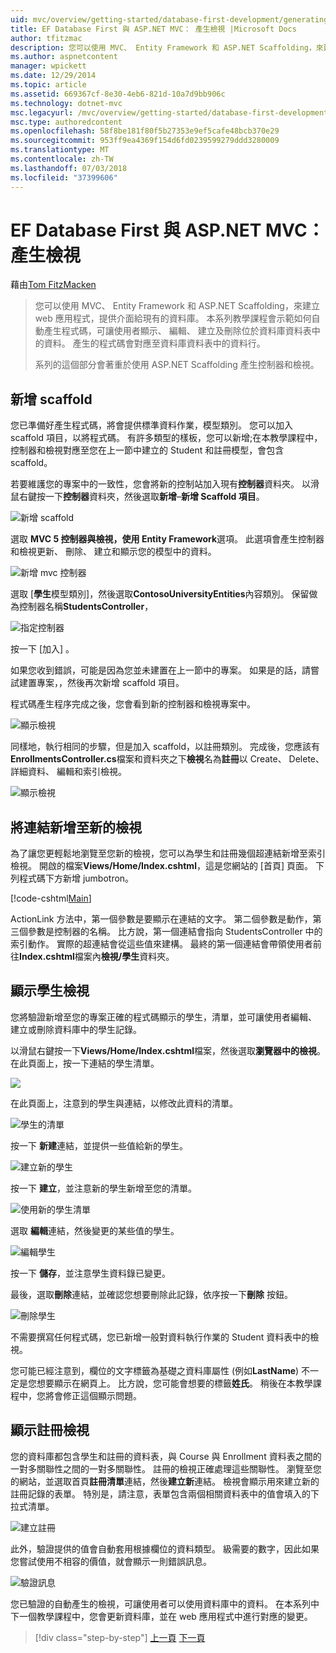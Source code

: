 ```yaml
---
uid: mvc/overview/getting-started/database-first-development/generating-views
title: EF Database First 與 ASP.NET MVC： 產生檢視 |Microsoft Docs
author: tfitzmac
description: 您可以使用 MVC、 Entity Framework 和 ASP.NET Scaffolding，來建立 web 應用程式，提供介面給現有的資料庫。 本教學課程的里...
ms.author: aspnetcontent
manager: wpickett
ms.date: 12/29/2014
ms.topic: article
ms.assetid: 669367cf-8e30-4eb6-821d-10a7d9bb906c
ms.technology: dotnet-mvc
msc.legacyurl: /mvc/overview/getting-started/database-first-development/generating-views
msc.type: authoredcontent
ms.openlocfilehash: 58f8be181f80f5b27353e9ef5cafe48bcb370e29
ms.sourcegitcommit: 953ff9ea4369f154d6fd0239599279ddd3280009
ms.translationtype: MT
ms.contentlocale: zh-TW
ms.lasthandoff: 07/03/2018
ms.locfileid: "37399606"
---
```

<a name="ef-database-first-with-aspnet-mvc-generating-views"></a>EF Database First 與 ASP.NET MVC： 產生檢視
====================
藉由[Tom FitzMacken](https://github.com/tfitzmac)

> 您可以使用 MVC、 Entity Framework 和 ASP.NET Scaffolding，來建立 web 應用程式，提供介面給現有的資料庫。 本系列教學課程會示範如何自動產生程式碼，可讓使用者顯示、 編輯、 建立及刪除位於資料庫資料表中的資料。 產生的程式碼會對應至資料庫資料表中的資料行。
> 
> 系列的這個部分會著重於使用 ASP.NET Scaffolding 產生控制器和檢視。


## <a name="add-scaffold"></a>新增 scaffold

您已準備好產生程式碼，將會提供標準資料作業，模型類別。 您可以加入 scaffold 項目，以將程式碼。 有許多類型的樣板，您可以新增;在本教學課程中，控制器和檢視對應至您在上一節中建立的 Student 和註冊模型，會包含 scaffold。

若要維護您的專案中的一致性，您會將新的控制站加入現有**控制器**資料夾。 以滑鼠右鍵按一下**控制器**資料夾，然後選取**新增**–**新增 Scaffold 項目**。

![新增 scaffold](generating-views/_static/image1.png)

選取  **MVC 5 控制器與檢視，使用 Entity Framework**選項。 此選項會產生控制器和檢視更新、 刪除、 建立和顯示您的模型中的資料。

![新增 mvc 控制器](generating-views/_static/image2.png)

選取 [**學生**模型類別]，然後選取**ContosoUniversityEntities**內容類別。 保留做為控制器名稱**StudentsController**，

![指定控制器](generating-views/_static/image3.png)

按一下 [加入] 。

如果您收到錯誤，可能是因為您並未建置在上一節中的專案。 如果是的話，請嘗試建置專案，，然後再次新增 scaffold 項目。

程式碼產生程序完成之後，您會看到新的控制器和檢視專案中。

![顯示檢視](generating-views/_static/image4.png)

同樣地，執行相同的步驟，但是加入 scaffold，以註冊類別。 完成後，您應該有**EnrollmentsController.cs**檔案和資料夾之下**檢視**名為**註冊**以 Create、 Delete、 詳細資料、 編輯和索引檢視。

![顯示檢視](generating-views/_static/image5.png)

## <a name="add-links-to-new-views"></a>將連結新增至新的檢視

為了讓您更輕鬆地瀏覽至您新的檢視，您可以為學生和註冊幾個超連結新增至索引檢視。 開啟的檔案**Views/Home/Index.cshtml**，這是您網站的 [首頁] 頁面。 下列程式碼下方新增 jumbotron。

[!code-cshtml[Main](generating-views/samples/sample1.cshtml)]

ActionLink 方法中，第一個參數是要顯示在連結的文字。 第二個參數是動作，第三個參數是控制器的名稱。 比方說，第一個連結會指向 StudentsController 中的索引動作。 實際的超連結會從這些值來建構。 最終的第一個連結會帶領使用者前往**Index.cshtml**檔案內**檢視/學生**資料夾。

## <a name="display-student-views"></a>顯示學生檢視

您將驗證新增至您的專案正確的程式碼顯示的學生，清單，並可讓使用者編輯、 建立或刪除資料庫中的學生記錄。

以滑鼠右鍵按一下**Views/Home/Index.cshtml**檔案，然後選取**瀏覽器中的檢視**。 在此頁面上，按一下連結的學生清單。

![](generating-views/_static/image6.png)

在此頁面上，注意到的學生與連結，以修改此資料的清單。

![學生的清單](generating-views/_static/image7.png)

按一下 **新建**連結，並提供一些值給新的學生。

![建立新的學生](generating-views/_static/image8.png)

按一下 **建立**，並注意新的學生新增至您的清單。

![使用新的學生清單](generating-views/_static/image9.png)

選取 **編輯**連結，然後變更的某些值的學生。

![編輯學生](generating-views/_static/image10.png)

按一下 **儲存**，並注意學生資料錄已變更。

最後，選取**刪除**連結，並確認您想要刪除此記錄，依序按一下**刪除** 按鈕。

![刪除學生](generating-views/_static/image11.png)

不需要撰寫任何程式碼，您已新增一般對資料執行作業的 Student 資料表中的檢視。

您可能已經注意到，欄位的文字標籤為基礎之資料庫屬性 (例如**LastName**) 不一定是您想要顯示在網頁上。 比方說，您可能會想要的標籤**姓氏**。 稍後在本教學課程中，您將會修正這個顯示問題。

## <a name="display-enrollment-views"></a>顯示註冊檢視

您的資料庫都包含學生和註冊的資料表，與 Course 與 Enrollment 資料表之間的一對多關聯性之間的一對多關聯性。 註冊的檢視正確處理這些關聯性。 瀏覽至您的網站，並選取首頁**註冊清單**連結，然後**建立新**連結。 檢視會顯示用來建立新的註冊記錄的表單。 特別是，請注意，表單包含兩個相關資料表中的值會填入的下拉式清單。

![建立註冊](generating-views/_static/image12.png)

此外，驗證提供的值會自動套用根據欄位的資料類型。 級需要的數字，因此如果您嘗試使用不相容的價值，就會顯示一則錯誤訊息。

![驗證訊息](generating-views/_static/image13.png)

您已驗證的自動產生的檢視，可讓使用者可以使用資料庫中的資料。 在本系列中下一個教學課程中，您會更新資料庫，並在 web 應用程式中進行對應的變更。

> [!div class="step-by-step"]
> [上一頁](creating-the-web-application.md)
> [下一頁](changing-the-database.md)
